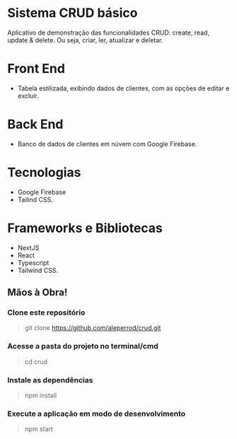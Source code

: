 # Sistema CRUD básico

Aplicativo de demonstração das funcionalidades CRUD: create, read, update & delete. Ou seja, criar, ler, atualizar e deletar.

# Front End

- Tabela estilizada, exibindo dados de clientes, com as opções de editar e excluir.

# Back End

- Banco de dados de clientes em núvem com Google Firebase.

# Tecnologias

- Google Firebase
- Tailind CSS.

# Frameworks e Bibliotecas

- NextJS
- React
- Typescript
- Tailwind CSS.

## Mãos à Obra!

### Clone este repositório
> git clone https://github.com/aleperrod/crud.git

### Acesse a pasta do projeto no terminal/cmd
> cd crud

### Instale as dependências
> npm install

### Execute a aplicação em modo de desenvolvimento
> npm start
